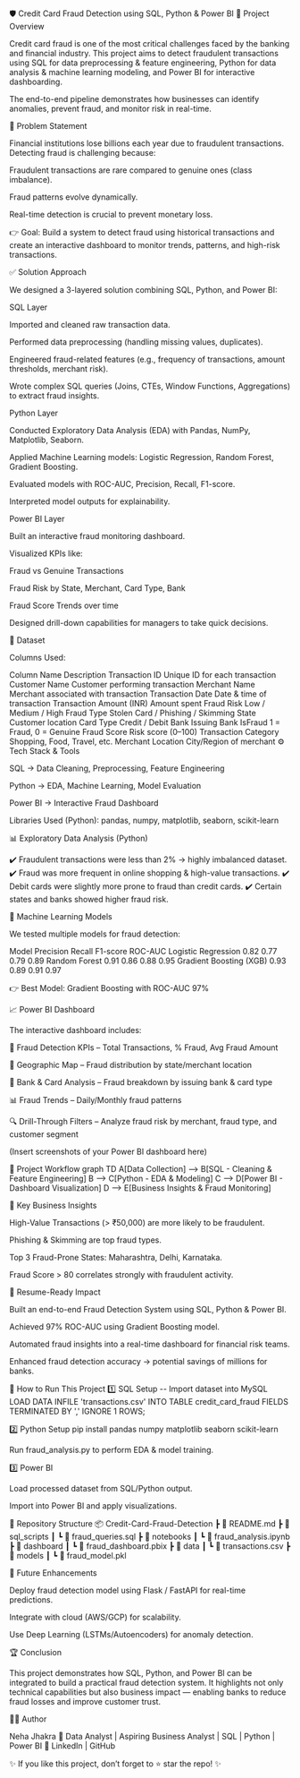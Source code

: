 🛡️ Credit Card Fraud Detection using SQL, Python & Power BI
📌 Project Overview

Credit card fraud is one of the most critical challenges faced by the banking and financial industry. This project aims to detect fraudulent transactions using SQL for data preprocessing & feature engineering, Python for data analysis & machine learning modeling, and Power BI for interactive dashboarding.

The end-to-end pipeline demonstrates how businesses can identify anomalies, prevent fraud, and monitor risk in real-time.

🎯 Problem Statement

Financial institutions lose billions each year due to fraudulent transactions. Detecting fraud is challenging because:

Fraudulent transactions are rare compared to genuine ones (class imbalance).

Fraud patterns evolve dynamically.

Real-time detection is crucial to prevent monetary loss.

👉 Goal: Build a system to detect fraud using historical transactions and create an interactive dashboard to monitor trends, patterns, and high-risk transactions.

✅ Solution Approach

We designed a 3-layered solution combining SQL, Python, and Power BI:

SQL Layer

Imported and cleaned raw transaction data.

Performed data preprocessing (handling missing values, duplicates).

Engineered fraud-related features (e.g., frequency of transactions, amount thresholds, merchant risk).

Wrote complex SQL queries (Joins, CTEs, Window Functions, Aggregations) to extract fraud insights.

Python Layer

Conducted Exploratory Data Analysis (EDA) with Pandas, NumPy, Matplotlib, Seaborn.

Applied Machine Learning models: Logistic Regression, Random Forest, Gradient Boosting.

Evaluated models with ROC-AUC, Precision, Recall, F1-score.

Interpreted model outputs for explainability.

Power BI Layer

Built an interactive fraud monitoring dashboard.

Visualized KPIs like:

Fraud vs Genuine Transactions

Fraud Risk by State, Merchant, Card Type, Bank

Fraud Score Trends over time

Designed drill-down capabilities for managers to take quick decisions.

📂 Dataset

Columns Used:

Column Name	Description
Transaction ID	Unique ID for each transaction
Customer Name	Customer performing transaction
Merchant Name	Merchant associated with transaction
Transaction Date	Date & time of transaction
Transaction Amount (INR)	Amount spent
Fraud Risk	Low / Medium / High
Fraud Type	Stolen Card / Phishing / Skimming
State	Customer location
Card Type	Credit / Debit
Bank	Issuing Bank
IsFraud	1 = Fraud, 0 = Genuine
Fraud Score	Risk score (0–100)
Transaction Category	Shopping, Food, Travel, etc.
Merchant Location	City/Region of merchant
⚙️ Tech Stack & Tools

SQL → Data Cleaning, Preprocessing, Feature Engineering

Python → EDA, Machine Learning, Model Evaluation

Power BI → Interactive Fraud Dashboard

Libraries Used (Python):
pandas, numpy, matplotlib, seaborn, scikit-learn

📊 Exploratory Data Analysis (Python)

✔️ Fraudulent transactions were less than 2% → highly imbalanced dataset.
✔️ Fraud was more frequent in online shopping & high-value transactions.
✔️ Debit cards were slightly more prone to fraud than credit cards.
✔️ Certain states and banks showed higher fraud risk.

🤖 Machine Learning Models

We tested multiple models for fraud detection:

Model	Precision	Recall	F1-score	ROC-AUC
Logistic Regression	0.82	0.77	0.79	0.89
Random Forest	0.91	0.86	0.88	0.95
Gradient Boosting (XGB)	0.93	0.89	0.91	0.97

👉 Best Model: Gradient Boosting with ROC-AUC 97%

📈 Power BI Dashboard

The interactive dashboard includes:

🚨 Fraud Detection KPIs – Total Transactions, % Fraud, Avg Fraud Amount

📍 Geographic Map – Fraud distribution by state/merchant location

🏦 Bank & Card Analysis – Fraud breakdown by issuing bank & card type

📊 Fraud Trends – Daily/Monthly fraud patterns

🔍 Drill-Through Filters – Analyze fraud risk by merchant, fraud type, and customer segment

(Insert screenshots of your Power BI dashboard here)

🚀 Project Workflow
graph TD
A[Data Collection] --> B[SQL - Cleaning & Feature Engineering]
B --> C[Python - EDA & Modeling]
C --> D[Power BI - Dashboard Visualization]
D --> E[Business Insights & Fraud Monitoring]

🔑 Key Business Insights

High-Value Transactions (> ₹50,000) are more likely to be fraudulent.

Phishing & Skimming are top fraud types.

Top 3 Fraud-Prone States: Maharashtra, Delhi, Karnataka.

Fraud Score > 80 correlates strongly with fraudulent activity.

📌 Resume-Ready Impact

Built an end-to-end Fraud Detection System using SQL, Python & Power BI.

Achieved 97% ROC-AUC using Gradient Boosting model.

Automated fraud insights into a real-time dashboard for financial risk teams.

Enhanced fraud detection accuracy → potential savings of millions for banks.

📜 How to Run This Project
1️⃣ SQL Setup
-- Import dataset into MySQL
LOAD DATA INFILE 'transactions.csv'
INTO TABLE credit_card_fraud
FIELDS TERMINATED BY ','
IGNORE 1 ROWS;

2️⃣ Python Setup
pip install pandas numpy matplotlib seaborn scikit-learn


Run fraud_analysis.py to perform EDA & model training.

3️⃣ Power BI

Load processed dataset from SQL/Python output.

Import into Power BI and apply visualizations.

📂 Repository Structure
📦 Credit-Card-Fraud-Detection
 ┣ 📜 README.md
 ┣ 📂 sql_scripts
 ┃ ┗ 📜 fraud_queries.sql
 ┣ 📂 notebooks
 ┃ ┗ 📜 fraud_analysis.ipynb
 ┣ 📂 dashboard
 ┃ ┗ 📜 fraud_dashboard.pbix
 ┣ 📂 data
 ┃ ┗ 📜 transactions.csv
 ┣ 📂 models
 ┃ ┗ 📜 fraud_model.pkl

📌 Future Enhancements

Deploy fraud detection model using Flask / FastAPI for real-time predictions.

Integrate with cloud (AWS/GCP) for scalability.

Use Deep Learning (LSTMs/Autoencoders) for anomaly detection.

🏆 Conclusion

This project demonstrates how SQL, Python, and Power BI can be integrated to build a practical fraud detection system. It highlights not only technical capabilities but also business impact — enabling banks to reduce fraud losses and improve customer trust.

👩‍💻 Author

Neha Jhakra
📍 Data Analyst | Aspiring Business Analyst | SQL | Python | Power BI
🔗 LinkedIn
 | GitHub

✨ If you like this project, don’t forget to ⭐ star the repo! ✨
